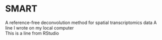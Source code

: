 # SMART
A reference-free deconvolution method for spatial transcriptomics data
A line I wrote on my local computer  
This is a line from RStudio
